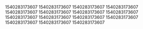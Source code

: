 1540283173607
1540283173607
1540283173607
1540283173607
1540283173607
1540283173607
1540283173607
1540283173607
1540283173607
1540283173607
1540283173607
1540283173607
1540283173607
1540283173607
1540283173607